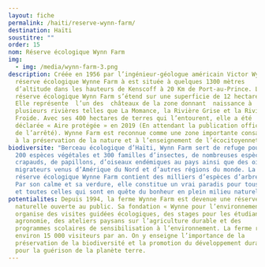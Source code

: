 ```yaml
---
layout: fiche
permalink: /haiti/reserve-wynn-farm/
destination: Haïti
soustitre: ""
order: 15
nom: Réserve écologique Wynn Farm
img:
  - img: /media/wynn-farm-3.png
description: Créée en 1956 par l’ingénieur-géologue américain Victor Wynn, la
  réserve écologique Wynne Farm à est située à quelques 1300 mètres
  d’altitude dans les hauteurs de Kenscoff à 20 Km de Port-au-Prince. La
  réserve écologique Wynn Farm s’étend sur une superficie de 12 hectares.
  Elle représente  l’un des  châteaux de la zone donnant  naissance à
  plusieurs rivières telles que La Momance, la Rivière Grise et la Rivière
  Froide. Avec ses 400 hectares de terres qui l’entourent, elle a été
  déclarée « Aire protégée » en 2019 (En attendant la publication officielle
  de l’arrêté). Wynne Farm est reconnue comme une zone importante consacrée
  à la préservation de la nature et à l’enseignement de l’écocitoyenneté.
biodiversite: "Berceau écologique d’Haïti, Wynn Farm sert de refuge pour environ
  200 espèces végétales et 300 familles d’insectes, de nombreuses espèces de
  crapauds, de papillons, d’oiseaux endémiques au pays ainsi que des oiseaux
  migrateurs venus d’Amérique du Nord et d’autres régions du monde. La
  réserve écologique Wynne Farm contient des milliers d’espèces d’arbres.
  Par son calme et sa verdure, elle constitue un vrai paradis pour tous ceux
  et toutes celles qui sont en quête du bonheur en plein milieu naturel. "
potentialites: Depuis 1994, la ferme Wynne Farm est devenue une réserve
  naturelle ouverte au public. Sa fondation « Wynne pour l’environnement »
  organise des visites guidées écologiques, des stages pour les étudiants en
  agronomie, des ateliers paysans sur l’agriculture durable et des
  programmes scolaires de sensibilisation à l’environnement. La ferme reçoit
  environ 15 000 visiteurs par an. On y enseigne l’importance de la
  préservation de la biodiversité et la promotion du développement durable
  pour la guérison de la planète terre.
---
```

